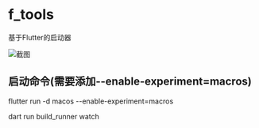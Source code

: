 # f_tools
 
基于Flutter的启动器

![截图](https://github.com/lidary-byte/f_tools/tree/main/screen/image.png)

## 启动命令(需要添加--enable-experiment=macros)
flutter run -d macos --enable-experiment=macros


dart run build_runner watch